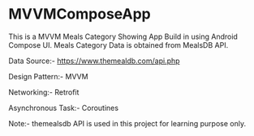 # MVVMComposeApp
This is a MVVM Meals Category Showing App Build in using Android Compose UI. Meals Category Data is obtained from MealsDB API.

Data Source:- https://www.themealdb.com/api.php

Design Pattern:- MVVM

Networking:- Retrofit

Asynchronous Task:- Coroutines 

Note:- themealsdb API is used in this project for learning purpose only.
